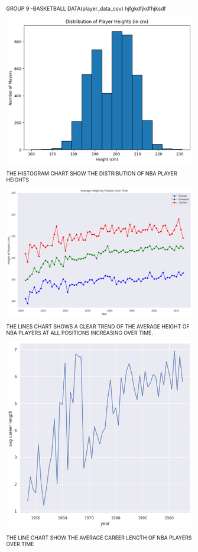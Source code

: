 GROUP 9 -BASKETBALL DATA(player_data_csv)
hjfgkdfjkdfhjksdf

![](images/chart3b.png)

THE HISTOGRAM CHART SHOW THE DISTRIBUTION OF  NBA PLAYER HEIGHTS


![](images/chart3d.png)

THE LINES CHART  SHOWS A CLEAR TREND OF THE AVERAGE HEIGHT OF NBA PLAYERS AT ALL POSITIONS INCREASING OVER TIME.


![](images/chart3c.png)

THE LINE CHART SHOW  THE AVERAGE CAREER LENGTH OF NBA PLAYERS OVER TIME





